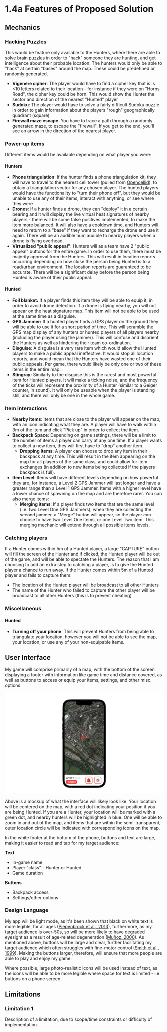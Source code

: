 # 1.4a Features of Proposed Solution

## Mechanics

### Hacking Puzzles

This would be feature only available to the Hunters, where there are able to solve brain puzzles in order to "hack" someone they are hunting, and get intelligence about their probable location. The hunters would only be able to "hack" at certain "bases" around the map. These could be predefined or randomly generated.

* **Vigenère cipher**: The player would have to find a cipher key that is is <10 letters related to their location - for instance if they were on "Horns Road", the cipher key could be horn. This would show the Hunter the sector and direction of the nearest "Hunted" player
* **Sudoku**: The player would have to solve a fairly difficult Sudoku puzzle in order to gain information about the players "rough" geographically quadrant (square)
* **Firewall maze escape**. You have to trace a path through a randomly generated maze, to escape the "firewall". If you get to the end, you'll see an arrow in the direction of the nearest player.

### Power-up items

Different items would be available depending on what player you were:

#### Hunters

* **Phone triangulation**: If the hunter finds a phone triangulation kit, they will have to travel to the nearest cell tower (pulled from [Opencellid](https://opencellid.org/)), to obtain a triangulation vector for any chosen player. The hunted players would have the functionality to "turn their phone off", but they would be unable to use any of their items, interact with anything, or see where they were
* **Drones**: If a hunter finds a drone, they can "deploy" it in a certain bearing and it will display the live virtual heat signatures of nearby players - there will be some false positives implemented, to make the item more balanced. It will also have a cooldown time, and Hunters will need to return to a "base" if they want to recharge the drone and use it again. There will be an audible hum audible to nearby players when a drone is flying overhead.
* **Virtualized "public appeal"**: Hunters will as a team have 2 "public appeal" buttons for the entire game. In order to use them, there must be majority approval from the Hunters. This will result in location reports occurring depending on how close the person being Hunted is to a road/urban environment. The location reports are guaranteed to be accurate. There will be a significant delay before the person being Hunted is aware of their public appeal.

#### Hunted

* **Foil blanket:** If a player finds this item they will be able to equip it, in order to avoid drone detection. If a drone is flying nearby, you will not appear on the heat signature map. This item will not be able to be used at the same time as a disguise.
* **GPS Jammer:** If a hunted player finds a GPS player on the ground they will be able to use it for a short period of time. This will scramble the GPS map display of any hunters or hunted players of all players nearby (including the player using the jammer). This will confuse and disorient  the Hunters as well as hindering their team co-ordination.
* **Disguise**: A disguise is a very rare item which would allow the Hunted players to make a public appeal ineffective. It would stop all location reports, and would mean that the Hunters have wasted one of their public appeals. Per game, there would likely be only one or two of these items in the entire map.
* **Stingray:** Similarly to the disguise this is the rarest and most powerful item for Hunted players. It will make a ticking noise, and the frequency of the ticks will represent the proximity of a Hunter (similar to a Geiger counter, in sound). It will only be useable when the player is standing still, and there will only be one in the whole game.

### Item interactions

* **Nearby items**: Items that are close to the player will appear on the map, with an icon indicating what they are. A player will have to walk within 3m of the item and click "Pick up" in order to collect the item.
* **Backpack Space**: Depending on game settings, there will be a limit to the number of items a player can carry at any one time. If a player wants to collect a new item, they will first have to "drop" another item.
  * **Dropping Items**: A player can choose to drop any item in their backpack at any time. This will result in the item appearing on the map for all players of the same class, and could allow for item exchanges (in addition to new items being collected if the players backpack is full).
* **Item Level**: Items will have different levels depending on how powerful they are, for instance, a Level 2 GPS Jammer will last longer and have a greater range than a Level 1 GPS Jammer. Items with a higher level have a lower chance of spawning on the map and are therefore rarer. You can also merge items:
  * **Merging items**: If a player finds two items that are the same level (i.e. two Level One GPS Jammers), when they are collecting the second jammer, a "Merge" button will appear, so the player can choose to have two Level One items, or one Level Two item. This merging mechanic will extend through all possible items levels.

### Catching players

If a Hunter comes within 5m of a Hunted player, a large "CAPTURE" button will fill the screen of the Hunter and if clicked, the Hunted player will be out of the game, and will be able to spectate the Hunters. The reason that I am choosing to add an extra step to catching a player, is to give the Hunted player a chance to run away. If the Hunter comes within 5m of a Hunted player and fails to capture them:

* The location of the Hunted player will be broadcast to all other Hunters
* The name of the Hunter who failed to capture the other player will be broadcast to all other Hunters (this is to prevent cheating)

### Miscellaneous

#### Hunted

* **Turning off your phone**: This will prevent Hunters from being able to triangulate your location, however you will not be able to see the map, your location, or use any of your non-equipable items.

## User Interface

My game will comprise primarily of a map, with the bottom of the screen displaying a footer with information like game time and distance covered, as well as buttons to access or equip your items, settings, and other misc. options.

![Mockup of "Hunter" interface (Figma)](<../.gitbook/assets/image (9).png>)

Above is a mockup of what the interface will likely look like. Your location will be centered on the map, with a red dot indicating your position if you are being Hunted. If you are a Hunter, your location will be marked with a green dot, and nearby hunters will be highlighted in blue. One will be able to zoom in and out of the map, and items that are within the semi-transparent, outer location circle will be indicated with corresponding icons on the map.

In the white footer at the bottom of the phone, buttons and text are large, making it easier to read and tap for my target audience:

**Text**

* In-game name
* Player "class" - Hunter or Hunted
* Game duration

**Buttons**

* Backpack access
* Settings/other options

### Design Language

My app will be light mode, as it's been shown that black on white text is more legible, for all ages ([Piepenbrock et al., 2013](../reference-list.md)), furthermore, as my target audience is over-50s, so will be more likely to have degraded eyesight as a result of age-related degeneration ([Muñoz, 2000](../reference-list.md)). As mentioned above, buttons will be large and clear, further facilitating my target audience which often struggles with fine-motor control ([Smith et al., 1999](../reference-list.md)). Making the buttons larger, therefore, will ensure that more people are able to play and enjoy my game.&#x20;

Where possible, large photo-realistic icons will be used instead of text, as the icons will be able to be more legible where space for text is limited - i.e. buttons on a phone screen.

## Limitations

### Limitation 1

Description of a limitation, due to scope/time constraints or difficulty of implementation.
